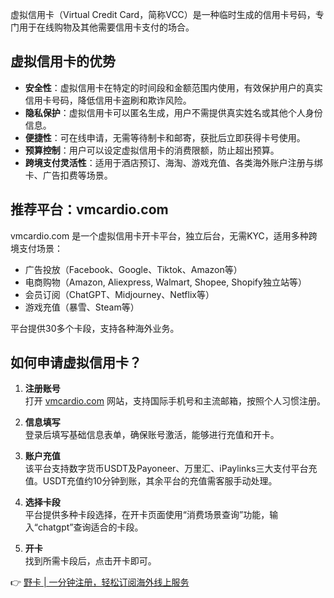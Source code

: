 虚拟信用卡（Virtual Credit Card，简称VCC）是一种临时生成的信用卡号码，专门用于在线购物及其他需要信用卡支付的场合。

## 虚拟信用卡的优势

- **安全性**：虚拟信用卡在特定的时间段和金额范围内使用，有效保护用户的真实信用卡号码，降低信用卡盗刷和欺诈风险。
- **隐私保护**：虚拟信用卡可以匿名生成，用户不需提供真实姓名或其他个人身份信息。
- **便捷性**：可在线申请，无需等待制卡和邮寄，获批后立即获得卡号使用。
- **预算控制**：用户可以设定虚拟信用卡的消费限额，防止超出预算。
- **跨境支付灵活性**：适用于酒店预订、海淘、游戏充值、各类海外账户注册与绑卡、广告扣费等场景。

## 推荐平台：vmcardio.com

vmcardio.com 是一个虚拟信用卡开卡平台，独立后台，无需KYC，适用多种跨境支付场景：
- 广告投放（Facebook、Google、Tiktok、Amazon等）
- 电商购物（Amazon, Aliexpress, Walmart, Shopee, Shopify独立站等）
- 会员订阅（ChatGPT、Midjourney、Netflix等）
- 游戏充值（暴雪、Steam等）
  
平台提供30多个卡段，支持各种海外业务。

## 如何申请虚拟信用卡？

1. **注册账号**  
   打开 [vmcardio.com](https://bit.ly/bewildcard) 网站，支持国际手机号和主流邮箱，按照个人习惯注册。

2. **信息填写**  
   登录后填写基础信息表单，确保账号激活，能够进行充值和开卡。

3. **账户充值**  
   该平台支持数字货币USDT及Payoneer、万里汇、iPaylinks三大支付平台充值。USDT充值约10分钟到账，其余平台的充值需客服手动处理。

4. **选择卡段**  
   平台提供多种卡段选择，在开卡页面使用“消费场景查询”功能，输入“chatgpt”查询适合的卡段。

5. **开卡**  
   找到所需卡段后，点击开卡即可。

👉 [野卡 | 一分钟注册，轻松订阅海外线上服务](https://bit.ly/bewildcard)
